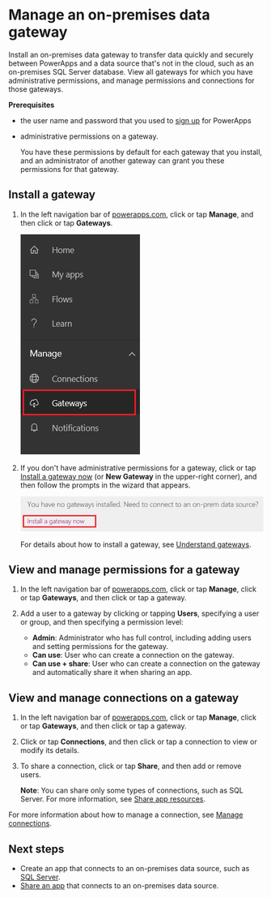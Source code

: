 <properties
    pageTitle="Manage an on-premises data gateway | Microsoft PowerApps"
    description="Manage an on-premises data gateway and its connections"
    services=""
    suite="powerapps"
    documentationCenter="na"
    authors="archnair"
    manager="erikre"
    editor=""
    tags=""/>
<tags
    ms.service="powerapps"
    ms.devlang="na"
    ms.topic="article"
    ms.tgt_pltfrm="na"
    ms.workload="na"
    ms.date="06/28/2016"
    ms.author="archanan"/>

# Manage an on-premises data gateway #
Install an on-premises data gateway to transfer data quickly and securely between PowerApps and a data source that's not in the cloud, such as an on-premises SQL Server database. View all gateways for which you have administrative permissions, and manage permissions and connections for those gateways.

**Prerequisites**

- the user name and password that you used to [sign up](signup-for-powerapps.md) for PowerApps
- administrative permissions on a gateway.

	You have these permissions by default for each gateway that you install, and an administrator of another gateway can grant you these permissions for that gateway.

## Install a gateway ##
1. In the left navigation bar of [powerapps.com](https://web.powerapps.com), click or tap **Manage**, and then click or tap **Gateways**.

	![Gateways under Manage section](./media/gateway-management/manage-gateway.png)

1. If you don't have administrative permissions for a gateway, click or tap [Install a gateway now](http://go.microsoft.com/fwlink/?LinkID=820931) (or **New Gateway** in the upper-right corner), and then follow the prompts in the wizard that appears.

	![Gateways Install](./media/gateway-management/no-gateway-installed.png)

	For details about how to install a gateway, see [Understand gateways](gateway-reference.md).

## View and manage permissions for a gateway ##
1. In the left navigation bar of [powerapps.com](https://web.powerapps.com), click or tap **Manage**, click or tap **Gateways**, and then click or tap a gateway.

1. Add a user to a gateway by clicking or tapping **Users**, specifying a user or group, and then specifying a permission level:

	- **Admin**: Administrator who has full control, including adding users and setting permissions for the gateway.
	- **Can use**: User who can create a connection on the gateway.
	- **Can use + share**: User who can create a connection on the gateway and automatically share it when sharing an app.

## View and manage connections on a gateway ##
1. In the left navigation bar of [powerapps.com](https://web.powerapps.com), click or tap **Manage**, click or tap **Gateways**, and then click or tap a gateway.

1. Click or tap **Connections**, and then click or tap a connection to view or modify its details.

1. To share a connection, click or tap **Share**, and then add or remove users.

	**Note**: You can share only some types of connections, such as SQL Server. For more information, see [Share app resources](share-app-resources.md).

For more information about how to manage a connection, see [Manage connections](./add-manage-connections.md).

## Next steps ##
- Create an app that connects to an on-premises data source, such as [SQL Server](connection-azure-sqldatabase.md).
- [Share an app](share-app.md) that connects to an on-premises data source.
